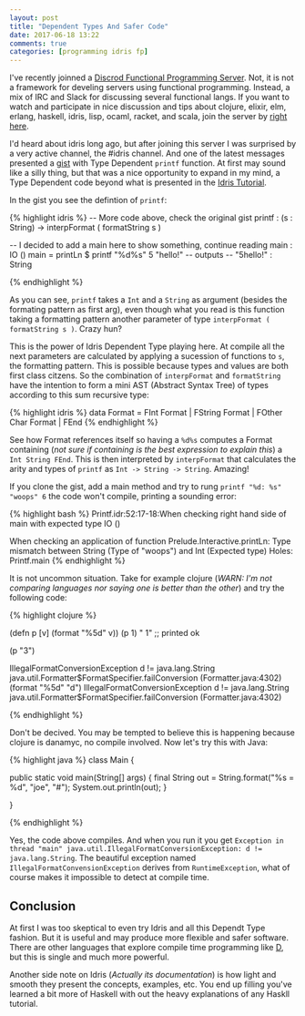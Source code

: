 ```yaml
---
layout: post
title: "Dependent Types And Safer Code"
date: 2017-06-18 13:22
comments: true
categories: [programming idris fp]
---
```


I've recently joinned a [Discrod Functional Programming Server](https://discordapp.com). Not, it is not a framework for develing servers using functional programming. Instead, a mix of IRC and Slack for discussing several functional langs. If you want to watch and participate in nice discussion and tips about clojure, elixir, elm, erlang, haskell, idris, lisp, ocaml, racket, and scala, join the server by [right here](https://discord.gg/jeaFVYE).

I'd heard about idris long ago, but after joining this server I was surprised by a very active channel, the #idris channel. And one of the latest messages presented a [gist](https://gist.github.com/chrisdone/672efcd784528b7d0b7e17ad9c115292) with Type Dependent `printf` function. At first may sound like a silly thing, but that was a nice opportunity to expand in my mind, a Type Dependent code beyond what is presented in the [Idris Tutorial](http://docs.idris-lang.org/en/latest/tutorial/index.html).

In the gist you see the defintion of `printf`:

{% highlight idris %}
  -- More code above, check the original gist
  printf : (s : String) -> interpFormat ( formatString s )
  
  -- I decided to add a main here to show something, continue reading
  main : IO ()
  main =  printLn $ printf "%d%s" 5 "hello!"
  -- outputs
  -- "5hello!" : String

{% endhighlight %}

As you can see, `printf` takes a `Int` and a `String` as argument (besides the formating pattern as first arg), even though what you read is this function taking a formatting pattern another parameter of type `interpFormat ( formatString s )`. Crazy hun?

This is the power of Idris Dependent Type playing here. At compile all the next parameters are calculated by applying a sucession of functions to `s`, the formatting pattern. This is possible because types and values are both first class citzens. So the combination of `interpFormat` and `formatString` have the intention to form a mini AST (Abstract Syntax Tree) of types according to this sum recursive type:

{% highlight idris %}
data Format
  = FInt Format
  | FString Format
  | FOther Char Format
  | FEnd
{% endhighlight %}

See how Format references itself so having a `%d%s` computes a Format containing (*not sure if containing is the best expression to explain this*) a `Int String FEnd`. This is then interpreted by `interpFormat` that calculates the arity and types of `printf` as `Int -> String -> String`. Amazing! 

If you clone the gist, add a main method and try to rung `printf "%d: %s" "woops" 6` the code won't compile, printing a sounding error:

{% highlight bash %}
Printf.idr:52:17-18:When checking right hand side of main with expected type
        IO ()

When checking an application of function Prelude.Interactive.printLn:
        Type mismatch between
                String (Type of "woops")
        and
                Int (Expected type)
Holes: Printf.main
{% endhighlight %}

It is not uncommon situation. Take for example clojure (*WARN: I'm not comparing languages nor saying one is better than the other*) and try the following code:

{% highlight clojure %}

(defn p [v] (format "%5d" v))
(p 1)
"    1" ;; printed ok

(p "3")

IllegalFormatConversionException d != java.lang.String  java.util.Formatter$FormatSpecifier.failConversion (Formatter.java:4302)
(format "%5d" "d")
IllegalFormatConversionException d != java.lang.String  java.util.Formatter$FormatSpecifier.failConversion (Formatter.java:4302)

{% endhighlight %}

Don't be decived. You may be tempted to believe this is happening because clojure is danamyc, no compile involved. Now let's try this with Java:

{% highlight java %}
class Main {

  public static void main(String[] args) {
    final String out = String.format("%s = %d", "joe", "#");
    System.out.println(out);
  }

}

{% endhighlight %}

Yes, the code above compiles. And when you run it you get `Exception in thread "main" java.util.IllegalFormatConversionException: d != java.lang.String`. The beautiful exception named `IllegalFormatConvensionException` derives from `RuntimeException`, what of course makes it impossible to detect at compile time.



Conclusion
---

At first I was too skeptical to even try Idris and all this Dependt Type fashion. But it is useful and may produce more flexible and safer software. There are other languages that explore compile time programming like [D](https://github.com/dlang), but this is single and much more powerful.

Another side note on Idris (*Actually its documentation*) is how light and smooth they present the concepts, examples, etc. You end up filling you've learned a bit more of Haskell with out the heavy explanations of any Haskll tutorial.